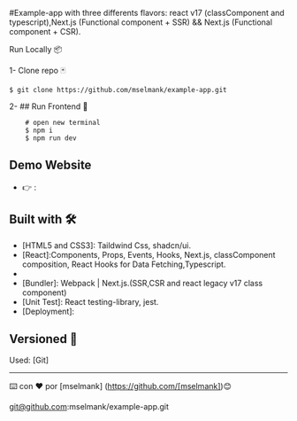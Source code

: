 #Example-app with three differents flavors: react v17 (classComponent and typescript),Next.js (Functional component + SSR) && Next.js (Functional component + CSR). 

Run Locally 📦

1- Clone repo 🃏

    $ git clone https://github.com/mselmank/example-app.git
 
2- ## Run Frontend  🚀     
          
        # open new terminal
        $ npm i
        $ npm run dev  
                  
## Demo Website
 
  *  👉  :     

## Built with 🛠️

* [HTML5 and CSS3]: Taildwind Css, shadcn/ui.
* [React]:Components, Props, Events, Hooks, Next.js, classComponent composition,
React Hooks for Data Fetching,Typescript.
* [Development]: ESLint,Babel,Git,Github.
* [Bundler]: Webpack | Next.js.(SSR,CSR and react legacy v17 class component)
* [Unit Test]: React testing-library, jest.
* [Deployment]:
  

## Versioned 📌

Used: [Git]

---
⌨️ con ❤️ por [mselmank] (https://github.com/[mselmank])😊


git@github.com:mselmank/example-app.git
